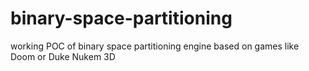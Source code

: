 # binary-space-partitioning
working POC of binary space partitioning engine based on games like Doom or Duke Nukem 3D
